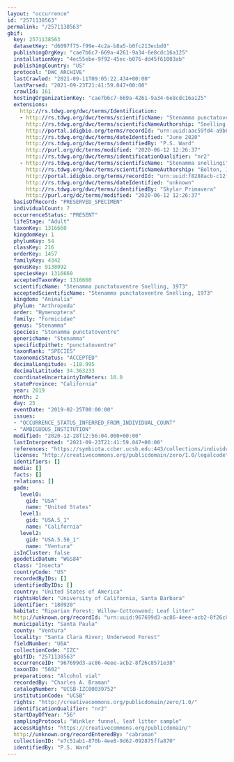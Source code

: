 ```yaml
---
layout: "occurrence"
id: "2571138563"
permalink: "/2571138563"
gbif:
  key: 2571138563
  datasetKey: "d6097f75-f99e-4c2a-b8a5-b0fc213ecbd0"
  publishingOrgKey: "cae7b6c7-669a-4261-9a34-6e8cdc16a125"
  installationKey: "4ec55ebe-9f92-45ec-b076-dd45f61003ab"
  publishingCountry: "US"
  protocol: "DWC_ARCHIVE"
  lastCrawled: "2021-09-11T09:05:22.434+00:00"
  lastParsed: "2021-09-23T21:41:59.047+00:00"
  crawlId: 161
  hostingOrganizationKey: "cae7b6c7-669a-4261-9a34-6e8cdc16a125"
  extensions:
    http://rs.tdwg.org/dwc/terms/Identification:
    - http://rs.tdwg.org/dwc/terms/scientificName: "Stenamma punctatoventre"
      http://rs.tdwg.org/dwc/terms/scientificNameAuthorship: "Snelling, 1973"
      http://portal.idigbio.org/terms/recordId: "urn:uuid:aac59fd4-a9b6-4edc-b406-613659ca0586"
      http://rs.tdwg.org/dwc/terms/dateIdentified: "June 2020"
      http://rs.tdwg.org/dwc/terms/identifiedBy: "P.S. Ward"
      http://purl.org/dc/terms/modified: "2020-06-12 12:26:37"
      http://rs.tdwg.org/dwc/terms/identificationQualifier: "nr2"
    - http://rs.tdwg.org/dwc/terms/scientificName: "Stenamma snellingi"
      http://rs.tdwg.org/dwc/terms/scientificNameAuthorship: "Bolton, 1995"
      http://portal.idigbio.org/terms/recordId: "urn:uuid:f8288acb-c12f-4ad7-b303-a6cedcbbb743"
      http://rs.tdwg.org/dwc/terms/dateIdentified: "unknown"
      http://rs.tdwg.org/dwc/terms/identifiedBy: "Skylar Primavera"
      http://purl.org/dc/terms/modified: "2020-06-12 12:26:37"
  basisOfRecord: "PRESERVED_SPECIMEN"
  individualCount: 7
  occurrenceStatus: "PRESENT"
  lifeStage: "Adult"
  taxonKey: 1316660
  kingdomKey: 1
  phylumKey: 54
  classKey: 216
  orderKey: 1457
  familyKey: 4342
  genusKey: 9138092
  speciesKey: 1316660
  acceptedTaxonKey: 1316660
  scientificName: "Stenamma punctatoventre Snelling, 1973"
  acceptedScientificName: "Stenamma punctatoventre Snelling, 1973"
  kingdom: "Animalia"
  phylum: "Arthropoda"
  order: "Hymenoptera"
  family: "Formicidae"
  genus: "Stenamma"
  species: "Stenamma punctatoventre"
  genericName: "Stenamma"
  specificEpithet: "punctatoventre"
  taxonRank: "SPECIES"
  taxonomicStatus: "ACCEPTED"
  decimalLongitude: -118.995
  decimalLatitude: 34.363233
  coordinateUncertaintyInMeters: 10.0
  stateProvince: "California"
  year: 2019
  month: 2
  day: 25
  eventDate: "2019-02-25T00:00:00"
  issues:
  - "OCCURRENCE_STATUS_INFERRED_FROM_INDIVIDUAL_COUNT"
  - "AMBIGUOUS_INSTITUTION"
  modified: "2020-12-28T12:56:04.000+00:00"
  lastInterpreted: "2021-09-23T21:41:59.047+00:00"
  references: "https://symbiota.ccber.ucsb.edu:443/collections/individual/index.php?occid=180920"
  license: "http://creativecommons.org/publicdomain/zero/1.0/legalcode"
  identifiers: []
  media: []
  facts: []
  relations: []
  gadm:
    level0:
      gid: "USA"
      name: "United States"
    level1:
      gid: "USA.5_1"
      name: "California"
    level2:
      gid: "USA.5.56_1"
      name: "Ventura"
  isInCluster: false
  geodeticDatum: "WGS84"
  class: "Insecta"
  countryCode: "US"
  recordedByIDs: []
  identifiedByIDs: []
  country: "United States of America"
  rightsHolder: "University of California, Santa Barbara"
  identifier: "180920"
  habitat: "Riparian Forest; Willow-Cottonwood; Leaf litter"
  http://unknown.org/recordId: "urn:uuid:967699d3-ac86-4eee-acb2-8f26c8571e38"
  municipality: "Santa Paula"
  county: "Ventura"
  locality: "Santa Clara River; Underwood Forest"
  fieldNumber: "U6A"
  collectionCode: "IZC"
  gbifID: "2571138563"
  occurrenceID: "967699d3-ac86-4eee-acb2-8f26c8571e38"
  taxonID: "5602"
  preparations: "Alcohol vial"
  recordedBy: "Charles A. Braman"
  catalogNumber: "UCSB-IZC00039752"
  institutionCode: "UCSB"
  rights: "http://creativecommons.org/publicdomain/zero/1.0/"
  identificationQualifier: "nr2"
  startDayOfYear: "56"
  samplingProtocol: "Winkler funnel, leaf litter sample"
  accessRights: "https://creativecommons.org/publicdomain/"
  http://unknown.org/recordEnteredBy: "cabraman"
  collectionID: "e7c51ab1-870b-4ee8-9d62-092875ffa870"
  identifiedBy: "P.S. Ward"
---
```

